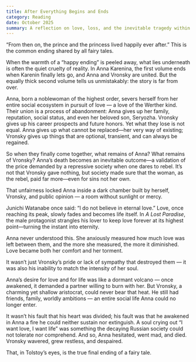 ```yaml
---
title: After Everything Begins and Ends
category: Reading
date: October 2025
summary: A reflection on love, loss, and the inevitable tragedy within Tolstoy’s *Anna Karenina*.
---
```


“From then on, the prince and the princess lived happily ever after.”
This is the common ending shared by all fairy tales.

When the warmth of a “happy ending” is peeled away, what lies underneath is often the quiet cruelty of reality. In Anna Karenina, the first volume ends when Karenin finally lets go, and Anna and Vronsky are united. But the equally thick second volume tells us unmistakably: the story is far from over.

Anna, born a noblewoman of the highest order, severs herself from her entire social ecosystem in pursuit of love — a love of the Werther kind.
Their union is a process of abandonment: Anna gives up her family, reputation, social status, and even her beloved son, Seryozha. Vronsky gives up his career prospects and future honors. Yet what they lose is not equal. Anna gives up what cannot be replaced—her very way of existing; Vronsky gives up things that are optional, transient, and can always be regained.

So when they finally come together, what remains of Anna? What remains of Vronsky?
Anna’s death becomes an inevitable outcome—a validation of the price demanded by a repressive society when one dares to rebel. It’s not that Vronsky gave nothing, but society made sure that the woman, as the rebel, paid far more—even for sins not her own.

That unfairness locked Anna inside a dark chamber built by herself, Vronsky, and public opinion — a room without sunlight or mercy.

Junichi Watanabe once said: “I do not believe in eternal love.” Love, once reaching its peak, slowly fades and becomes life itself.
In *A Lost Paradise*, the male protagonist strangles his lover to keep love forever at its highest point—turning the instant into eternity.

Anna never understood this.
She anxiously measured how much love was left between them, and the more she measured, the more it diminished. Love became both her comfort and her torment.

It wasn’t just Vronsky’s pride or lack of sympathy that destroyed them — it was also his inability to match the intensity of her soul.

Anna’s desire for love and for life was like a dormant volcano — once awakened, it demanded a partner willing to burn with her.
But Vronsky, a charming yet shallow aristocrat, could never bear that heat.
He still had friends, family, worldly ambitions — an entire social life Anna could no longer enter.

It wasn’t his fault that his heart was divided; his fault was that he awakened in Anna a fire he could neither sustain nor extinguish.
A soul crying out “I want love, I want life” was something the decaying Russian society could not tolerate nor comprehend.
And so, Anna hesitated, went mad, and died.
Vronsky wavered, grew restless, and despaired.

That, in Tolstoy’s eyes, is the true final ending of a fairy tale.
